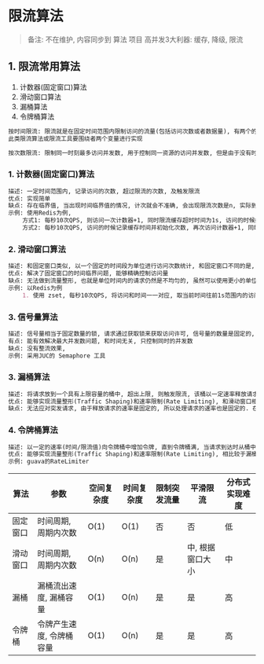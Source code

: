 # 限流算法

> 备注: 不在维护, 内容同步到 算法 项目
> 高并发3大利器: 缓存, 降级, 限流



## 1. 限流常用算法

1. 计数器(固定窗口)算法
2. 滑动窗口算法
3. 漏桶算法
4. 令牌桶算法

```markdown
按时间限流: 限流就是在固定时间范围内限制访问的流量(包括访问次数或者数据量), 有两个的单位, 1是时间, 2是流量单位
此类限流算法或限流工具要围绕者两个变量进行实现

按次数限流: 限制同一时刻最多访问并发数, 用于控制同一资源的访问并发数, 但是由于没有时间单位, 所以单位时间内的并发数是不能控制的, 比如信号量工具
```



### 1. 计数器(固定窗口)算法

```markdown
描述: 一定时间范围内, 记录访问的次数, 超过限流的次数, 及触发限流
优点: 实现简单
缺点: 存在临界值, 当出现时间临界值的情况, 计次就会不准确, 会出现限流次数是n, 实际到达2n才会触发限流, 突刺现象
示例: 使用Redis为例, 
	方式1: 每秒10次QPS, 则访问一次计数器+1, 同时限流缓存超时时间为1s, 访问的时候如果缓存存在且超过次数, 则触发限流
	方式2: 每秒10次QPS, 访问的时候记录缓存时间并初始化次数, 再次访问计数器+1, 同时如果缓存时间超过1s且次数未超过则重置值, 如果缓存时间未超过1s且次数超过, 则触发限流(注意: 该操作不具备原子性)
```



### 2. 滑动窗口算法

```markdown
描述: 和固定窗口类似, 以一个固定的时间段为单位进行访问次数统计, 和固定窗口不同的是, 计次并不是在某些固定的时间点, 而是以当前访问时间为基准, 当前访问时间往前推固定时间范围内, 如果在该范围内的访问次数达到阈值, 则触发限流
优点: 解决了固定窗口的时间临界问题, 能够精确控制访问量
缺点: 无法做到流量整形, 也就是单位时间内的请求仍然是不均匀的, 虽然可以使用更小的单位时间控制能够达到流量整形的效果, 但是不是最终解决方法
示例: 以Redis为例
	1. 使用 zset, 每秒10次QPS, 将访问和时间一一对应, 取当前时间往前1s范围内的访问次数, 如果超出, 则触发限流
```

### 3. 信号量算法

```markdown
描述: 信号量相当于固定数量的锁, 请求通过获取锁来获取访问许可, 信号量的数量是固定的, 也就是可以控制同时并发数, 方访问结束后将持有的信号量释放, 等待的现成可以继续获取锁并进行访问
有点: 能有效解决最大并发数问题, 和时间无关, 只控制同时的并发数
缺点: 没有整流效果, 
示例: 采用JUC的 Semaphore 工具
```


### 3. 漏桶算法

```markdown
描述: 将请求放到一个具有上限容量的桶中, 超出上限, 则触发限流, 该桶以一定速率释放请求, 释放的请求即为请求通过
优点: 能够实现流量整形(Traffic Shaping)和速率限制(Rate Limiting), 和滑动窗口相比, 对流量整形的效果更加明显, 
缺点: 无法应对突发请求, 由于释放请求的速率是固定的, 所以处理请求的速率也是固定的. 在处理请求的时候, 处理的速度要么是0, 要么是限流的速度, 比如: 短时间有突发请求但是下游有处理这样突发请求的能力, 漏桶依然以固定速率释放请求, 就会造成效率低下
```



### 4. 令牌桶算法

```markdown
描述: 以一定的速率(时间/限流值)向令牌桶中增加令牌, 直到令牌桶满, 当请求到达时从桶中获取令牌, 持有令牌的请求可以通过, 当获取不到令牌时, 则触发限流
优点: 能够实现流量整形(Traffic Shaping)和速率限制(Rate Limiting), 相比较于漏桶算法, 能够处理突发请求, 比如: 短时间有突发请求, 如果桶内有足够多令牌, 则释放这些请求交给下游处理, 否则触发限流
示例: guava的RateLimiter

```



| 算法     | 参数                     | 空间复杂度 | 时间复杂度 | 限制突发流量 | 平滑限流         | 分布式实现难度 |
| -------- | ------------------------ | ---------- | ---------- | ------------ | ---------------- | -------------- |
| 固定窗口 | 时间周期, 周期内次数     | O(1)       | O(1)       | 否           | 否               | 低             |
| 滑动窗口 | 时间周期, 周期内次数     | O(n)       | O(n)       | 是           | 中, 根据窗口大小 | 中             |
| 漏桶     | 漏桶流出速度, 漏桶容量   | O(1)       | O(n)       | 是           | 是               | 高             |
| 令牌桶   | 令牌产生速度, 令牌桶容量 | O(1)       | O(n)       | 是           | 是               | 高             |



